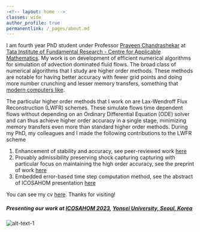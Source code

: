 ```yaml
---
-<!-- layout: home -->
classes: wide
author_profile: true
permanentlink: /_pages/about.md
---
```

I am fourth year PhD student under Professor [Praveen Chandrashekar](cpraveen.github.io) at [Tata Institute of Fundamental Research - Centre for Applicable Mathematics](math.tifrbng.res.in). My work is on development of efficient numerical algorithms for simulation of advection dominated fluid flows. The broad class of numerical algorithms that I study are higher order methods. These methods are notable for having better accuracy with fewer grid points and doing more number crunching and lesser memory transfers, something that [modern computers like](https://www.sciencedirect.com/science/article/pii/S0010465514002549).

The particular higher order methods that I work on are Lax-Wendroff Flux Reconstruction (LWFR) schemes. These simulate flows time dependent flows without depending on an Ordinary Differential Equation (ODE) solver and can thus achieve higher order accuracy in a single stage, minimizing memory transfers even more than standard higher order methods. During my PhD, my colleagues and I made the following contributions to the LWFR scheme
1. Enhancement of stability and accuracy, see peer-reviewed work [here](https://www.sciencedirect.com/science/article/pii/S0021999122004855)
2. Provably admissibility preserving shock capturing capturing with particular focus on maintaining the high order accuracy, see the preprint of work [here](https://arxiv.org/abs/2305.10781)
3. Embedded error-based time step computation method, see the abstract of ICOSAHOM presentation [here](https://sigongji.icosahom2023.org/wp/SessionPaperList.asp?code=2C3)

You can see my cv [here](cv.pdf). Thanks for visiting!
##### Presenting our work at [ICOSAHOM 2023](https://icosahom2023.org/), [Yonsei University, Seoul, Korea](https://www.yonsei.ac.kr/en_sc/index.jsp)
![alt-text-1](assets/icosahom.png)
